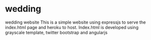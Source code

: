 wedding
=======

wedding website
This is a simple website using expressjs to serve the index.html page and heroku to host.
Index.html is developed using grayscale template, twitter bootstrap and angularjs
